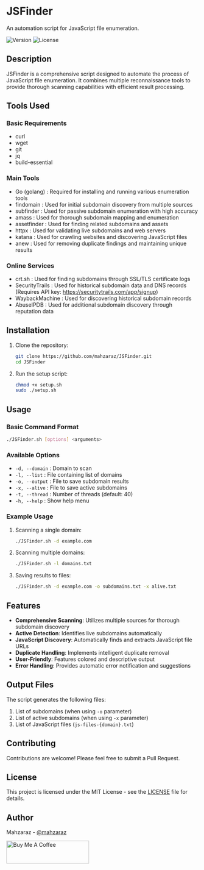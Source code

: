 # JSFinder

An automation script for JavaScript file enumeration.

![Version](https://img.shields.io/badge/version-1.0-blue)
![License](https://img.shields.io/badge/license-MIT-green)

## Description

JSFinder is a comprehensive script designed to automate the process of JavaScript file enumeration. It combines multiple reconnaissance tools to provide thorough scanning capabilities with efficient result processing.

## Tools Used

### Basic Requirements
- curl
- wget
- git 
- jq
- build-essential

### Main Tools
- Go (golang)     : Required for installing and running various enumeration tools
- findomain      : Used for initial subdomain discovery from multiple sources
- subfinder      : Used for passive subdomain enumeration with high accuracy
- amass          : Used for thorough subdomain mapping and enumeration
- assetfinder    : Used for finding related subdomains and assets
- httpx          : Used for validating live subdomains and web servers
- katana         : Used for crawling websites and discovering JavaScript files
- anew           : Used for removing duplicate findings and maintaining unique results

### Online Services
- crt.sh        : Used for finding subdomains through SSL/TLS certificate logs
- SecurityTrails : Used for historical subdomain data and DNS records (Requires API key: https://securitytrails.com/app/signup)
- WaybackMachine : Used for discovering historical subdomain records
- AbuseIPDB     : Used for additional subdomain discovery through reputation data

## Installation

1. Clone the repository:
   ```bash
   git clone https://github.com/mahzaraz/JSFinder.git
   cd JSFinder
   ```

2. Run the setup script:
   ```bash
   chmod +x setup.sh
   sudo ./setup.sh
   ```

## Usage

### Basic Command Format
```bash
./JSFinder.sh [options] <arguments>
```

### Available Options
- `-d, --domain`    : Domain to scan
- `-l, --list`      : File containing list of domains
- `-o, --output`    : File to save subdomain results
- `-x, --alive`     : File to save active subdomains
- `-t, --thread`    : Number of threads (default: 40)
- `-h, --help`      : Show help menu

### Example Usage

1. Scanning a single domain:
   ```bash
   ./JSFinder.sh -d example.com
   ```

2. Scanning multiple domains:
   ```bash
   ./JSFinder.sh -l domains.txt
   ```

3. Saving results to files:
   ```bash
   ./JSFinder.sh -d example.com -o subdomains.txt -x alive.txt
   ```

## Features

- **Comprehensive Scanning**: Utilizes multiple sources for thorough subdomain discovery
- **Active Detection**: Identifies live subdomains automatically
- **JavaScript Discovery**: Automatically finds and extracts JavaScript file URLs
- **Duplicate Handling**: Implements intelligent duplicate removal
- **User-Friendly**: Features colored and descriptive output
- **Error Handling**: Provides automatic error notification and suggestions

## Output Files

The script generates the following files:
1. List of subdomains (when using `-o` parameter)
2. List of active subdomains (when using `-x` parameter)
3. List of JavaScript files (`js-files-{domain}.txt`)

## Contributing

Contributions are welcome! Please feel free to submit a Pull Request.

## License

This project is licensed under the MIT License - see the [LICENSE](LICENSE) file for details.

## Author

Mahzaraz - [@mahzaraz](https://github.com/mahzaraz)

<a href="https://www.buymeacoffee.com/mahzaraz" target="_blank"><img src="https://cdn.buymeacoffee.com/buttons/v2/default-yellow.png" alt="Buy Me A Coffee" style="height: 60px !important;width: 217px !important;" ></a>
